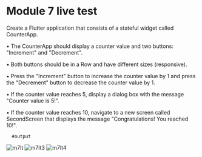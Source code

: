 # Module 7 live test

  Create a Flutter application that consists of a stateful widget called CounterApp. 

•       The CounterApp should display a counter value and two buttons: "Increment" and "Decrement".

•       Both buttons should be in a Row and have different sizes (responsive).

•       Press the "Increment" button to increase the counter value by 1 and press the "Decrement" button to decrease the counter value by 1. 

•       If the counter value reaches 5, display a dialog box with the message "Counter value is 5!".

•       If the counter value reaches 10, navigate to a new screen called SecondScreen that displays the message "Congratulations! You 
      reached 10!".

      #output
      
![m7lt](https://github.com/sajibmalek/flutter_ostad/assets/44054338/f4121b48-b848-42de-be51-f08f20f8f1a6)
![m7lt3](https://github.com/sajibmalek/flutter_ostad/assets/44054338/065081e5-aa62-48d6-a83d-d37c27b6908f)
![m7lt4](https://github.com/sajibmalek/flutter_ostad/assets/44054338/4480c9d2-8bf1-462e-b723-4deb8c86c37d)

